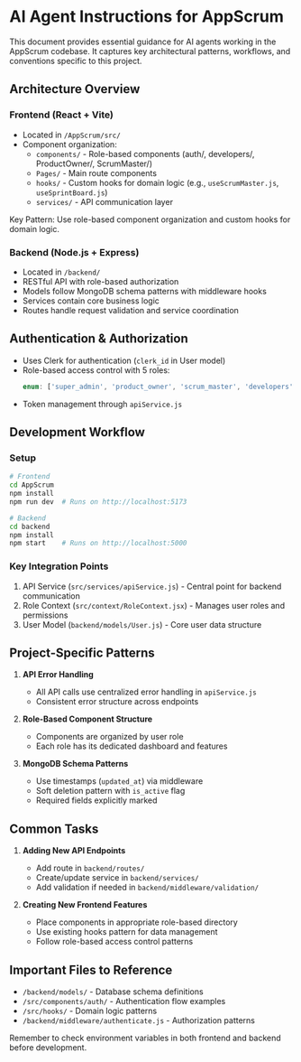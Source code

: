 # AI Agent Instructions for AppScrum

This document provides essential guidance for AI agents working in the AppScrum codebase. It captures key architectural patterns, workflows, and conventions specific to this project.

## Architecture Overview

### Frontend (React + Vite)
- Located in `/AppScrum/src/`
- Component organization:
  - `components/` - Role-based components (auth/, developers/, ProductOwner/, ScrumMaster/)
  - `Pages/` - Main route components
  - `hooks/` - Custom hooks for domain logic (e.g., `useScrumMaster.js`, `useSprintBoard.js`)
  - `services/` - API communication layer

Key Pattern: Use role-based component organization and custom hooks for domain logic.

### Backend (Node.js + Express)
- Located in `/backend/`
- RESTful API with role-based authorization
- Models follow MongoDB schema patterns with middleware hooks
- Services contain core business logic
- Routes handle request validation and service coordination

## Authentication & Authorization

- Uses Clerk for authentication (`clerk_id` in User model)
- Role-based access control with 5 roles:
  ```javascript
  enum: ['super_admin', 'product_owner', 'scrum_master', 'developers', 'user']
  ```
- Token management through `apiService.js`

## Development Workflow

### Setup
```bash
# Frontend
cd AppScrum
npm install
npm run dev  # Runs on http://localhost:5173

# Backend
cd backend
npm install
npm start    # Runs on http://localhost:5000
```

### Key Integration Points
1. API Service (`src/services/apiService.js`) - Central point for backend communication
2. Role Context (`src/context/RoleContext.jsx`) - Manages user roles and permissions
3. User Model (`backend/models/User.js`) - Core user data structure

## Project-Specific Patterns

1. **API Error Handling**
   - All API calls use centralized error handling in `apiService.js`
   - Consistent error structure across endpoints

2. **Role-Based Component Structure**
   - Components are organized by user role
   - Each role has its dedicated dashboard and features

3. **MongoDB Schema Patterns**
   - Use timestamps (`updated_at`) via middleware
   - Soft deletion pattern with `is_active` flag
   - Required fields explicitly marked

## Common Tasks

1. **Adding New API Endpoints**
   - Add route in `backend/routes/`
   - Create/update service in `backend/services/`
   - Add validation if needed in `backend/middleware/validation/`

2. **Creating New Frontend Features**
   - Place components in appropriate role-based directory
   - Use existing hooks pattern for data management
   - Follow role-based access control patterns

## Important Files to Reference

- `/backend/models/` - Database schema definitions
- `/src/components/auth/` - Authentication flow examples
- `/src/hooks/` - Domain logic patterns
- `/backend/middleware/authenticate.js` - Authorization patterns

Remember to check environment variables in both frontend and backend before development.
